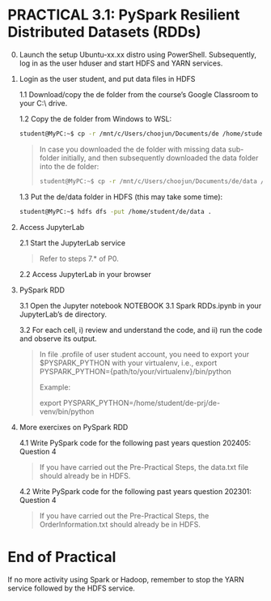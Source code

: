 # PRACTICAL 3.1: PySpark Resilient Distributed Datasets (RDDs)

0. Launch the setup Ubuntu-xx.xx distro using PowerShell. Subsequently, log in as the user hduser and start HDFS and YARN services.

1. Login as the user student, and put data files in HDFS

   1.1 Download/copy the de folder from the course’s Google Classroom to your C:\ drive.

   1.2 Copy the de folder from Windows to WSL:
      ~~~bash
      student@MyPC:~$ cp -r /mnt/c/Users/choojun/Documents/de /home/student
      ~~~
      > In case you downloaded the de folder with missing data sub-folder initially, and then subsequently downloaded the data folder into the de folder:
      > ~~~bash
      > student@MyPC:~$ cp -r /mnt/c/Users/choojun/Documents/de/data /home/student/de/
      > ~~~

    1.3 Put the de/data folder in HDFS (this may take some time):
      ~~~bash
      student@MyPC:~$ hdfs dfs -put /home/student/de/data .
      ~~~

2. Access JupyterLab

   2.1 Start the JupyterLab service
   > Refer to steps 7.* of P0.

   2.2 Access JupyterLab in your browser

3. PySpark RDD

   3.1 Open the Jupyter notebook NOTEBOOK 3.1 Spark RDDs.ipynb in your JupyterLab’s de directory.

   3.2 For each cell, i) review and understand the code, and ii) run the code and observe its output.
   > In file .profile of user student account, you need to export your $PYSPARK_PYTHON with your virtualenv, i.e., export PYSPARK_PYTHON={path/to/your/virtualenv}/bin/python
   > 
   > Example:
   > 
   > export PYSPARK_PYTHON=/home/student/de-prj/de-venv/bin/python

4. More exercixes on PySpark RDD

   4.1 Write PySpark code for the following past years question 202405: Question 4
   > If you have carried out the Pre-Practical Steps, the data.txt file should already be in HDFS.

   4.2 Write PySpark code for the following past years question 202301: Question 4
   > If you have carried out the Pre-Practical Steps, the OrderInformation.txt should already be in HDFS.


# End of Practical

If no more activity using Spark or Hadoop, remember to stop the YARN service followed by the HDFS service.


